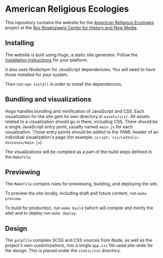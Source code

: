 # American Religious Ecologies

This repository contains the website for the [*American Religious Ecologies*](http://religiousecologies.org) project at the [Roy Rosenzweig Center for History and New Media](https://rrchnm.org).

## Installing

The website is built using Hugo, a static site generator. Follow the [installation instructions](https://gohugo.io/getting-started/installing/) for your platform. 

It also uses Node/npm for JavaScript dependencies. You will need to have those installed for your system.

Then run `npm install` in order to install the dependencies.

## Bundling and visualizations

Hugo handles bundling and minification of JavaScript and CSS. Each visualization for the site gets its own directory in `assets/viz/`. All assets related to a visualization should go in there, including CSS. There should be a single JavaScript entry point, usually named `main.js` for each visualization. Those entry points should be added to the YAML header of an individual visualization's page (for example, `script: viz/catholic-dioceses/main.js`).

The visualizations will be compiled as a part of the build steps defined in the `Makefile`.

## Previewing 

The `Makefile` contains rules for previewing, building, and deploying the site.

To preview the site locally, including draft and future content, run `make preview`. 

To build for production, run `make build` (which will compile and minify the site) and to deploy run `make deploy`.

## Design

The `gulpfile` compiles SCSS and CSS sources from Node, as well as the project's own customizations, into a single `app.css` file used site-wide for the design. This is placed under the `static/css` directory.